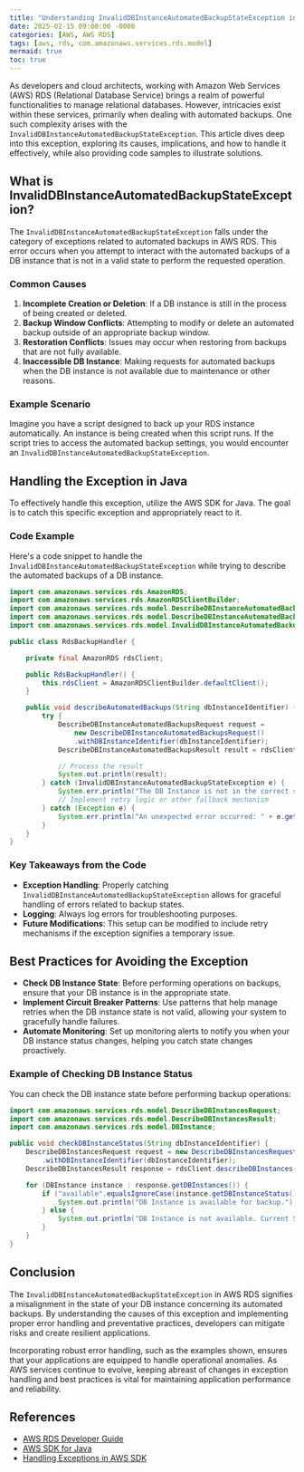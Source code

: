 ```yaml
---
title: "Understanding InvalidDBInstanceAutomatedBackupStateException in AWS RDS"
date: 2025-02-15 09:00:00 -0000
categories: [AWS, AWS RDS]
tags: [aws, rds, com.amazonaws.services.rds.model]
mermaid: true
toc: true
---
```



As developers and cloud architects, working with Amazon Web Services (AWS) RDS (Relational Database Service) brings a realm of powerful functionalities to manage relational databases. However, intricacies exist within these services, primarily when dealing with automated backups. One such complexity arises with the `InvalidDBInstanceAutomatedBackupStateException`. This article dives deep into this exception, exploring its causes, implications, and how to handle it effectively, while also providing code samples to illustrate solutions.

## What is InvalidDBInstanceAutomatedBackupStateException?

The `InvalidDBInstanceAutomatedBackupStateException` falls under the category of exceptions related to automated backups in AWS RDS. This error occurs when you attempt to interact with the automated backups of a DB instance that is not in a valid state to perform the requested operation.

### Common Causes

1. **Incomplete Creation or Deletion**: If a DB instance is still in the process of being created or deleted.
2. **Backup Window Conflicts**: Attempting to modify or delete an automated backup outside of an appropriate backup window.
3. **Restoration Conflicts**: Issues may occur when restoring from backups that are not fully available.
4. **Inaccessible DB Instance**: Making requests for automated backups when the DB instance is not available due to maintenance or other reasons.

### Example Scenario

Imagine you have a script designed to back up your RDS instance automatically. An instance is being created when this script runs. If the script tries to access the automated backup settings, you would encounter an `InvalidDBInstanceAutomatedBackupStateException`.

## Handling the Exception in Java

To effectively handle this exception, utilize the AWS SDK for Java. The goal is to catch this specific exception and appropriately react to it.

### Code Example

Here's a code snippet to handle the `InvalidDBInstanceAutomatedBackupStateException` while trying to describe the automated backups of a DB instance.

```java
import com.amazonaws.services.rds.AmazonRDS;
import com.amazonaws.services.rds.AmazonRDSClientBuilder;
import com.amazonaws.services.rds.model.DescribeDBInstanceAutomatedBackupsRequest;
import com.amazonaws.services.rds.model.DescribeDBInstanceAutomatedBackupsResult;
import com.amazonaws.services.rds.model.InvalidDBInstanceAutomatedBackupStateException;

public class RdsBackupHandler {

    private final AmazonRDS rdsClient;

    public RdsBackupHandler() {
        this.rdsClient = AmazonRDSClientBuilder.defaultClient();
    }

    public void describeAutomatedBackups(String dbInstanceIdentifier) {
        try {
            DescribeDBInstanceAutomatedBackupsRequest request =
                new DescribeDBInstanceAutomatedBackupsRequest()
                .withDBInstanceIdentifier(dbInstanceIdentifier);
            DescribeDBInstanceAutomatedBackupsResult result = rdsClient.describeDBInstanceAutomatedBackups(request);

            // Process the result
            System.out.println(result);
        } catch (InvalidDBInstanceAutomatedBackupStateException e) {
            System.err.println("The DB Instance is not in the correct state for automated backups: " + e.getMessage());
            // Implement retry logic or other fallback mechanism
        } catch (Exception e) {
            System.err.println("An unexpected error occurred: " + e.getMessage());
        }
    }
}
```

### Key Takeaways from the Code

- **Exception Handling**: Properly catching `InvalidDBInstanceAutomatedBackupStateException` allows for graceful handling of errors related to backup states.
- **Logging**: Always log errors for troubleshooting purposes.
- **Future Modifications**: This setup can be modified to include retry mechanisms if the exception signifies a temporary issue.

## Best Practices for Avoiding the Exception

- **Check DB Instance State**: Before performing operations on backups, ensure that your DB instance is in the appropriate state.
- **Implement Circuit Breaker Patterns**: Use patterns that help manage retries when the DB instance state is not valid, allowing your system to gracefully handle failures.
- **Automate Monitoring**: Set up monitoring alerts to notify you when your DB instance status changes, helping you catch state changes proactively.

### Example of Checking DB Instance Status

You can check the DB instance state before performing backup operations:

```java
import com.amazonaws.services.rds.model.DescribeDBInstancesRequest;
import com.amazonaws.services.rds.model.DescribeDBInstancesResult;
import com.amazonaws.services.rds.model.DBInstance;

public void checkDBInstanceStatus(String dbInstanceIdentifier) {
    DescribeDBInstancesRequest request = new DescribeDBInstancesRequest()
        .withDBInstanceIdentifier(dbInstanceIdentifier);
    DescribeDBInstancesResult response = rdsClient.describeDBInstances(request);

    for (DBInstance instance : response.getDBInstances()) {
        if ("available".equalsIgnoreCase(instance.getDBInstanceStatus())) {
            System.out.println("DB Instance is available for backup.");
        } else {
            System.out.println("DB Instance is not available. Current Status: " + instance.getDBInstanceStatus());
        }
    }
}
```

## Conclusion

The `InvalidDBInstanceAutomatedBackupStateException` in AWS RDS signifies a misalignment in the state of your DB instance concerning its automated backups. By understanding the causes of this exception and implementing proper error handling and preventative practices, developers can mitigate risks and create resilient applications.

Incorporating robust error handling, such as the examples shown, ensures that your applications are equipped to handle operational anomalies. As AWS services continue to evolve, keeping abreast of changes in exception handling and best practices is vital for maintaining application performance and reliability.

## References

- [AWS RDS Developer Guide](https://docs.aws.amazon.com/AmazonRDS/latest/UserGuide/Welcome.html)
- [AWS SDK for Java](https://aws.amazon.com/sdk-for-java/)
- [Handling Exceptions in AWS SDK](https://docs.aws.amazon.com/sdk-for-java/latest/developer-guide/java-sdk-exceptions.html)